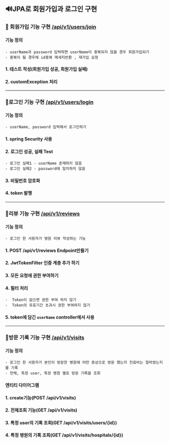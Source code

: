 ## 🔊JPA로 회원가입과 로그인 구현


### 📌 회원가입 기능 구현 [/api/v1/users/join]()
#### 기능 정의 
    - userName과 password 입력하면 userName이 중복되지 않을 경우 회원가입되기
    - 중복이 될 경우에 id중복 메세지반환 , 재가입 요청


#### 1. 테스트 작성(회원가입 성공, 회원가입 실패)
#### 2. customException 처리

***

### 📌로그인 기능 구현 [/api/v1/users/login]()
#### 기능 정의
    - userName, password 입력해서 로그인하기


#### 1. spring Security 사용
#### 2. 로그인 성공, 실패 Test
    - 로그인 실패1 - userName 존재하지 않음
    - 로그인 실패2 - password에 일치하지 않음
#### 3. 비밀번호 암호화
#### 4. token 발행

***

### 📌리뷰 기능 구현 [/api/v1/reviews]()

#### 기능 정의
    - 로그인 한 사용자가 병원 리뷰 작성하는 기능
    

#### 1. POST /api/v1/reviews Endpoint만들기
#### 2. JwtTokenFilter 인증 계층 추가 하기
#### 3. 모든 요청에 권한 부여하기
#### 4. 필터 처리
    -  Token이 없으면 권한 부여 하지 않기
    -  Token의 유효기간 초과시 권한 부여하지 않기
#### 5. token에 담긴 `userName` controller에서 사용 

***

### 📌방문 기록 기능 구현 [/api/v1/visits]()

#### 기능 정의
    - 로그인 한 사용자가 본인이 방문한 병원에 어떤 증상으로 방문 했는지 진료비는 얼마였는지를 기록
    - 전체, 특정 user, 특정 병원 별로 방문 기록을 조회
#### 엔티티 다이어그램


#### 1. create기능(POST /api/v1/visits)
#### 2. 전체조회 기능(GET /api/v1/visits)
#### 3. 특정 user의 기록 조회(GET /api/v1/visits/users/{id})
#### 4. 특정 병원의 기록 조회(GET /api/v1/visits/hospitals/{id})

